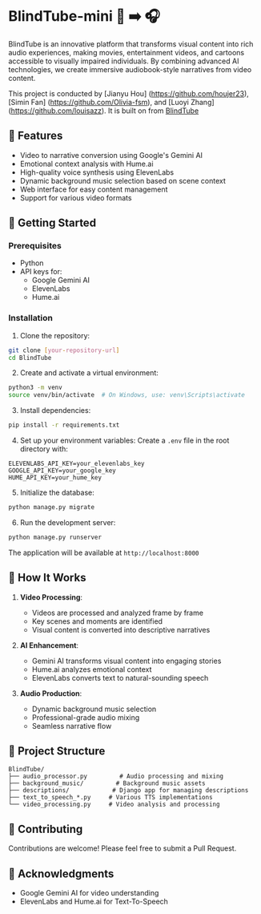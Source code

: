 # BlindTube-mini 🎥 ➡️ 🎧

BlindTube is an innovative platform that transforms visual content into rich audio experiences, making movies, entertainment videos, and cartoons accessible to visually impaired individuals. By combining advanced AI technologies, we create immersive audiobook-style narratives from video content.

This project is conducted by [Jianyu Hou] (https://github.com/houjer23), [Simin Fan] (https://github.com/Olivia-fsm), and [Luoyi Zhang] (https://github.com/louisazz). It is built on from [BlindTube](https://github.com/Olivia-fsm/BlindTube)

## 🌟 Features

- Video to narrative conversion using Google's Gemini AI
- Emotional context analysis with Hume.ai
- High-quality voice synthesis using ElevenLabs
- Dynamic background music selection based on scene context
- Web interface for easy content management
- Support for various video formats

## 🚀 Getting Started

### Prerequisites

- Python
- API keys for:
  - Google Gemini AI
  - ElevenLabs
  - Hume.ai

### Installation

1. Clone the repository:
```bash
git clone [your-repository-url]
cd BlindTube
```

2. Create and activate a virtual environment:
```bash
python3 -m venv
source venv/bin/activate  # On Windows, use: venv\Scripts\activate
```

3. Install dependencies:
```bash
pip install -r requirements.txt
```

4. Set up your environment variables:
Create a `.env` file in the root directory with:
```
ELEVENLABS_API_KEY=your_elevenlabs_key
GOOGLE_API_KEY=your_google_key
HUME_API_KEY=your_hume_key
```

5. Initialize the database:
```bash
python manage.py migrate
```

6. Run the development server:
```bash
python manage.py runserver
```

The application will be available at `http://localhost:8000`

## 🎯 How It Works

1. **Video Processing**: 
   - Videos are processed and analyzed frame by frame
   - Key scenes and moments are identified
   - Visual content is converted into descriptive narratives

2. **AI Enhancement**:
   - Gemini AI transforms visual content into engaging stories
   - Hume.ai analyzes emotional context
   - ElevenLabs converts text to natural-sounding speech

3. **Audio Production**:
   - Dynamic background music selection
   - Professional-grade audio mixing
   - Seamless narrative flow

## 📁 Project Structure

```
BlindTube/
├── audio_processor.py         # Audio processing and mixing
├── background_music/         # Background music assets
├── descriptions/            # Django app for managing descriptions
├── text_to_speech_*.py     # Various TTS implementations
└── video_processing.py     # Video analysis and processing
```

## 🤝 Contributing

Contributions are welcome! Please feel free to submit a Pull Request.

## 🙏 Acknowledgments

- Google Gemini AI for video understanding
- ElevenLabs and Hume.ai for Text-To-Speech
